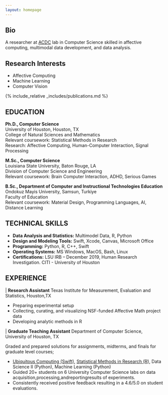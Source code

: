 ```yaml
---
layout: homepage
---
```


## Bio

A researcher at [ACDC](https://cpl.uh.edu/index.php/) lab in Computer Science skilled in affective computing, multimodal data development, and data analysis.


## Research Interests

- Affective Computing
- Machine Learning
- Computer Vision

<!-- publications.md-->
{% include_relative _includes/publications.md %}

## EDUCATION

**Ph.D., Computer Science** \
University of Houston, Houston, TX \
College of Natural Sciences and Mathematics \
Relevant coursework: Statistical Methods in Research \
Research: Affective Computing, Human-Computer Interaction, Signal Processing 

**M.Sc., Computer Science** \
Louisiana State University, Baton Rouge, LA \
Division of Computer Science and Engineering \
Relevant coursework: Brain Computer Interaction, ADHD, Serious Games 


**B.Sc., Department of Computer and Instructional Technologies Education** \
Ondokuz Mayis University, Samsun, Turkiye \
Faculty of Education \
Relevant coursework: Material Design, Programming Languages, AI, Distance Learning 

## TECHNICAL SKILLS

- **Data Analysis and Statistics:** Multimodel Data, R, Python
- **Design and Modeling Tools:** Swift, Xcode, Canvas, Microsoft Office
- **Programming:** Python, R, C++, Swift
- **Operating Systems:** MS Windows, MacOS, Bash, Linux
- **Certifications:** LSU IRB – December 2019, Human Research Investigation. CITI - University of Houston

## EXPERIENCE

| **Research Assistant** Texas Institute for Measurement, Evaluation and Statistics, Houston,TX

- Preparing experimental setup
- Collecting, curating, and visualizing NSF-funded Affective Math project data 
- Developing analytic methods in R

| **Graduate Teaching Assistant** Department of Computer Science, University of Houston, TX

Graded and prepared solutions for assignments, midterms, and finals for graduate level courses; 
- [Ubiquitous Computing (Swift)](https://cpl.uh.edu/index.php/courses/28-ubiquitous-computing/251-fall-2020), [Statistical Methods in Research (R)](https://cpl.uh.edu/index.php/courses/29-statistical-methods-in-research/253-spring-2023),
Data Science II (Python), Machine Learning (Python)
- Guided 20+ students on 6 University Computer Science labs on data acquisition,processing,andreportingresults of experiments.
- Consistently received positive feedback resulting in a 4.6/5.0 on student evaluations. 



<!--  {% include_relative _includes/services.md %} -->
